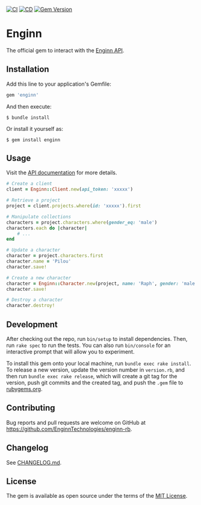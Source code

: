 [![CI](https://github.com/EnginnTechnologies/enginn-rb/actions/workflows/ci.yml/badge.svg)](https://github.com/EnginnTechnologies/enginn-rb/actions/workflows/ci.yml)
[![CD](https://github.com/EnginnTechnologies/enginn-rb/actions/workflows/cd.yml/badge.svg)](https://github.com/EnginnTechnologies/enginn-rb/actions/workflows/cd.yml)
[![Gem Version](https://badge.fury.io/rb/enginn.svg)](https://badge.fury.io/rb/enginn)

# Enginn

The official gem to interact with the [Enginn API](https://app.enginn.tech/api/docs/index.html).

## Installation

Add this line to your application's Gemfile:

```ruby
gem 'enginn'
```

And then execute:

    $ bundle install

Or install it yourself as:

    $ gem install enginn

## Usage

Visit the [API documentation](https://www.rubydoc.info/github/EnginnTechnologies/enginn-rb/)
for more details.

```rb
# Create a client
client = Enginn::Client.new(api_token: 'xxxxx')

# Retrieve a project
project = client.projects.where(id: 'xxxxx').first

# Manipulate collections
characters = project.characters.where(gender_eq: 'male')
characters.each do |character|
    # ...
end

# Update a character
character = project.characters.first
character.name = 'Pilou'
character.save!

# Create a new character
character = Enginn::Character.new(project, name: 'Raph', gender: 'male', ...)
character.save!

# Destroy a character
character.destroy!
```

## Development

After checking out the repo, run `bin/setup` to install dependencies. Then, run `rake spec` to run the tests. You can also run `bin/console` for an interactive prompt that will allow you to experiment.

To install this gem onto your local machine, run `bundle exec rake install`. To release a new version, update the version number in `version.rb`, and then run `bundle exec rake release`, which will create a git tag for the version, push git commits and the created tag, and push the `.gem` file to [rubygems.org](https://rubygems.org).

## Contributing

Bug reports and pull requests are welcome on GitHub at https://github.com/EnginnTechnologies/enginn-rb.

## Changelog

See [CHANGELOG.md](https://github.com/EnginnTechnologies/enginn-rb/blob/main/CHANGELOG.md).

## License

The gem is available as open source under the terms of the [MIT License](https://opensource.org/licenses/MIT).
